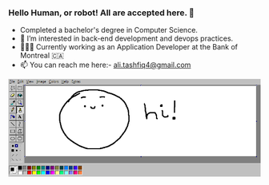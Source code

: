 ### Hello Human, or robot! All are accepted here. 👋

- Completed a bachelor's degree in Computer Science.
- 👀 I’m interested in back-end development and devops practices. 
- 🧑🏻‍💻 Currently working as an Application Developer at the Bank of Montreal 🇨🇦
- 📫 You can reach me here:- ali.tashfiq4@gmail.com

![Enjoy your stay!](hi.png)
